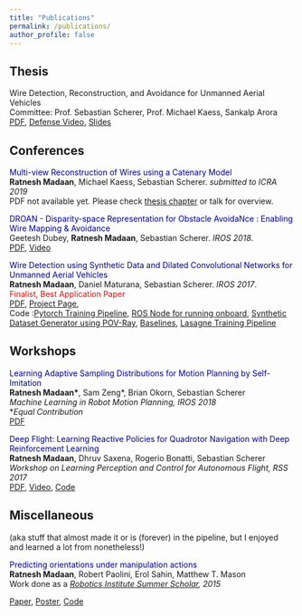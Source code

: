```yaml
---
title: "Publications"
permalink: /publications/
author_profile: false
---
```


## Thesis
Wire Detection, Reconstruction, and Avoidance for Unmanned Aerial Vehicles   
Committee: Prof. Sebastian Scherer, Prof. Michael Kaess, Sankalp Arora   
[PDF](https://www.ri.cmu.edu/wp-content/uploads/2018/08/cmu_thesis-1.pdf), [Defense Video](https://youtu.be/hcBduruWLp8), [Slides](https://docs.google.com/presentation/d/1U0Kb8G4NeIRWEB-_JExFZJwF_xmySf0iUt6d9S42jQ4/edit?usp=sharing)

## Conferences
<span style="color:DarkBlue">Multi-view Reconstruction of Wires using a Catenary Model</span><br/>
**Ratnesh Madaan**, Michael Kaess, Sebastian Scherer. _submitted to ICRA 2019_<br/>
PDF not available yet. Please check [thesis chapter](https://www.ri.cmu.edu/wp-content/uploads/2018/08/cmu_thesis-1.pdf#page=37) or talk for overview.  
<!-- [Talk](https://docs.google.com/presentation/d/1--Bvnd6JmxWq_eVvl22UfwIu8ZPyoctebes3UFvlIvQ/edit?usp=sharing),  -->
<!-- [Code]() -->

<span style="color:DarkBlue">DROAN - Disparity-space Representation for Obstacle AvoidaNce : Enabling Wire Mapping & Avoidance</span><br/>
Geetesh Dubey, **Ratnesh Madaan**, Sebastian Scherer. _IROS 2018_.<br/>
[PDF](https://www.ri.cmu.edu/wp-content/uploads/2018/08/IROS18_1856_FI.pdf), 
[Video](https://www.youtube.com/watch?v=9VABb6Lc7B8&)

<span style="color:DarkBlue">Wire Detection using Synthetic Data and Dilated Convolutional Networks for Unmanned Aerial Vehicles</span><br/>
**Ratnesh Madaan**, Daniel Maturana, Sebastian Scherer. _IROS 2017_.<br/>
<span style="color:red">Finalist, Best Application Paper</span><br/>
[PDF](https://www.ri.cmu.edu/wp-content/uploads/2017/08/root.pdf),
[Project Page](https://madratman.github.io/wire_detection_iros_2017/),<br/>
Code :[Pytorch Training Pipeline](), 
[ROS Node for running onboard](),
[Synthetic Dataset Generator using POV-Ray](),
[Baselines](), 
[Lasagne Training Pipeline]()

## Workshops
<span style="color:DarkBlue">Learning Adaptive Sampling Distributions for Motion Planning by Self-Imitation</span><br/>
**Ratnesh Madaan\***, Sam Zeng\*, Brian Okorn, Sebastian Scherer<br/>
_Machine Learning in Robot Motion Planning, IROS 2018_<br/>
\*_Equal Contribution_<br/>
[PDF](https://ratneshmadaan.github.io/files/learn2sample_iros_extended_abstract.pdf)

<span style="color:DarkBlue">Deep Flight: Learning Reactive Policies for Quadrotor Navigation with Deep Reinforcement Learning</span><br/>
**Ratnesh Madaan**, Dhruv Saxena, Rogerio Bonatti, Sebastian Scherer<br/>
_Workshop on Learning Perception and Control for Autonomous Flight, RSS 2017_<br/>
[PDF](https://ratneshmadaan.github.io/files/deep_flight.pdf), 
[Video](https://www.youtube.com/watch?v=fKN1q-rkyLY), 
[Code](https://github.com/madratman/deep_flight/)

## Miscellaneous
(aka stuff that almost made it or is (forever) in the pipeline, but I enjoyed and learned a lot from nonetheless!)

<span style="color:DarkBlue">Predicting orientations under manipulation actions</span><br/>
**Ratnesh Madaan**, Robert Paolini, Erol Sahin, Matthew T. Mason<br/>
Work done as a _[Robotics Institute Summer Scholar](https://riss.ri.cmu.edu/), 2015_<br/> 
<!-- This was accepted in the 1st [NIPS workshop on Intuitive Physics](https://phys.csail.mit.edu/), but withdrawn later as none of the authors could go.<br/>  -->
[Paper](https://riss.ri.cmu.edu/wp-content/uploads/2015/12/Journal-RISS2015.pdf#page=75), 
[Poster](https://riss.ri.cmu.edu/wp-content/uploads/2016/01/Ratnesh_Madaan_RISS_poster.pdf), 
[Code](https://github.com/madratman/riss_bingham/)
